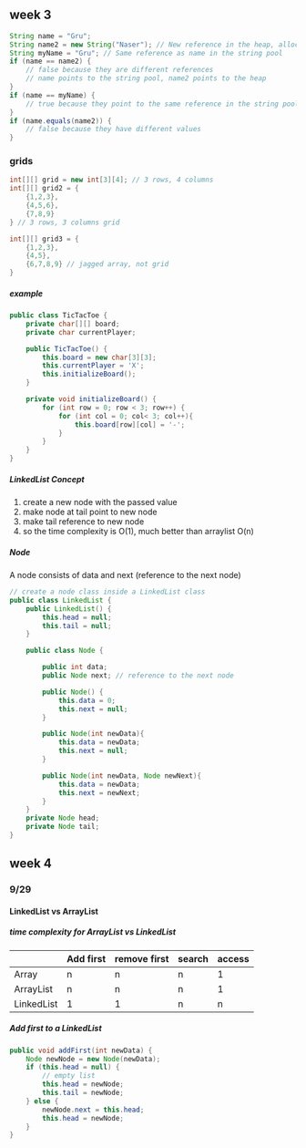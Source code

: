 ## week 3

```java
String name = "Gru";
String name2 = new String("Naser"); // New reference in the heap, allocate memory
String myName = "Gru"; // Same reference as name in the string pool
if (name == name2) {
    // false because they are different references
    // name points to the string pool, name2 points to the heap
}
if (name == myName) {
    // true because they point to the same reference in the string pool
}
if (name.equals(name2)) {
    // false because they have different values
}
```

### grids

```java
int[][] grid = new int[3][4]; // 3 rows, 4 columns
int[][] grid2 = {
    {1,2,3},
    {4,5,6},
    {7,8,9}
} // 3 rows, 3 columns grid

int[][] grid3 = {
    {1,2,3},
    {4,5},
    {6,7,8,9} // jagged array, not grid
}
```

##### example

```java
public class TicTacToe {
    private char[][] board;
    private char currentPlayer;

    public TicTacToe() {
        this.board = new char[3][3];
        this.currentPlayer = 'X';
        this.initializeBoard();
    }

    private void initializeBoard() {
        for (int row = 0; row < 3; row++) {
            for (int col = 0; col< 3; col++){
                this.board[row][col] = '-';
            }
        }
    }
}
```

##### LinkedList Concept

1. create a new node with the passed value
2. make node at tail point to new node
3. make tail reference to new node
4. so the time complexity is O(1), much better than arraylist O(n)

##### Node

A node consists of data and next (reference to the next node)

```java
// create a node class inside a LinkedList class
public class LinkedList {
    public LinkedList() {
        this.head = null;
        this.tail = null;
    }

    public class Node {

        public int data;
        public Node next; // reference to the next node

        public Node() {
            this.data = 0;
            this.next = null;
        }

        public Node(int newData){
            this.data = newData;
            this.next = null;
        }

        public Node(int newData, Node newNext){
            this.data = newData;
            this.next = newNext;
        }
    }
    private Node head;
    private Node tail;
}
```

## week 4

### 9/29

#### LinkedList vs ArrayList

##### time complexity for ArrayList vs LinkedList

|            | Add first | remove first | search | access |
| ---------- | --------- | ------------ | ------ | ------ |
| Array      | n         | n            | n      | 1      |
| ArrayList  | n         | n            | n      | 1      |
| LinkedList | 1         | 1            | n      | n      |

##### Add first to a LinkedList

```java
public void addFirst(int newData) {
    Node newNode = new Node(newData);
    if (this.head = null) {
        // empty list
        this.head = newNode;
        this.tail = newNode;
    } else {
        newNode.next = this.head;
        this.head = newNode;
    }
}
```
